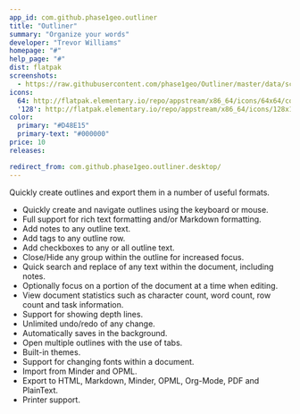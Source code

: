 ```yaml
---
app_id: com.github.phase1geo.outliner
title: "Outliner"
summary: "Organize your words"
developer: "Trevor Williams"
homepage: "#"
help_page: "#"
dist: flatpak
screenshots:
  - https://raw.githubusercontent.com/phase1geo/Outliner/master/data/screenshots/screenshot-solarized-light.png
icons:
  64: http://flatpak.elementary.io/repo/appstream/x86_64/icons/64x64/com.github.phase1geo.outliner.png
  '128': http://flatpak.elementary.io/repo/appstream/x86_64/icons/128x128/com.github.phase1geo.outliner.png
color:
  primary: "#D48E15"
  primary-text: "#000000"
price: 10
releases:

redirect_from: com.github.phase1geo.outliner.desktop/
---
```


<p>Quickly create outlines and export them in a number of useful formats.</p>
<ul>
<li>Quickly create and navigate outlines using the keyboard or mouse.</li>
<li>Full support for rich text formatting and/or Markdown formatting.</li>
<li>Add notes to any outline text.</li>
<li>Add tags to any outline row.</li>
<li>Add checkboxes to any or all outline text.</li>
<li>Close/Hide any group within the outline for increased focus.</li>
<li>Quick search and replace of any text within the document, including notes.</li>
<li>Optionally focus on a portion of the document at a time when editing.</li>
<li>View document statistics such as character count, word count, row count and task information.</li>
<li>Support for showing depth lines.</li>
<li>Unlimited undo/redo of any change.</li>
<li>Automatically saves in the background.</li>
<li>Open multiple outlines with the use of tabs.</li>
<li>Built-in themes.</li>
<li>Support for changing fonts within a document.</li>
<li>Import from Minder and OPML.</li>
<li>Export to HTML, Markdown, Minder, OPML, Org-Mode, PDF and PlainText.</li>
<li>Printer support.</li>
</ul>